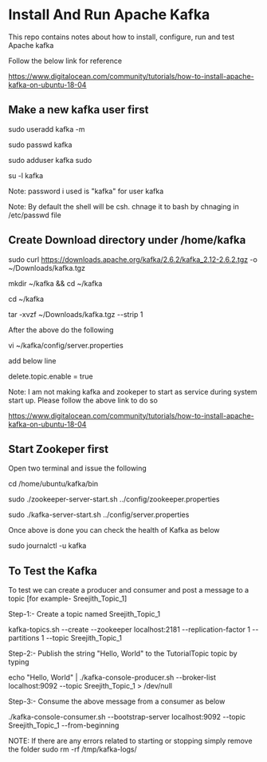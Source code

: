 # Install And Run Apache Kafka
This repo contains notes about how to install, configure, run and test Apache kafka

Follow the below link for reference

https://www.digitalocean.com/community/tutorials/how-to-install-apache-kafka-on-ubuntu-18-04


Make a new kafka user first
---------------------------

sudo useradd kafka -m

sudo passwd kafka

sudo adduser kafka sudo

su -l kafka

Note: password i used is "kafka" for user kafka

Note: By default the shell will be csh. chnage it to bash by chnaging in /etc/passwd file 


Create Download directory under /home/kafka
------------------------------------------

sudo curl https://downloads.apache.org/kafka/2.6.2/kafka_2.12-2.6.2.tgz  -o ~/Downloads/kafka.tgz

mkdir ~/kafka && cd ~/kafka

cd ~/kafka

tar -xvzf ~/Downloads/kafka.tgz --strip 1

After the above do the following

vi ~/kafka/config/server.properties

add below line

delete.topic.enable = true

Note: I am not making kafka and zookeper to start as service during system start up. Please follow the above link to do so

https://www.digitalocean.com/community/tutorials/how-to-install-apache-kafka-on-ubuntu-18-04

Start Zookeper first
--------------------
Open two terminal and issue the following

cd /home/ubuntu/kafka/bin

sudo ./zookeeper-server-start.sh ../config/zookeeper.properties 

sudo ./kafka-server-start.sh ../config/server.properties 

Once above is done you can check the health of Kafka as below

sudo journalctl -u kafka

To Test the Kafka
-----------------
To test we can create a producer and consumer and post a message to a topic [for example- Sreejith_Topic_1]

Step-1:- Create a topic named Sreejith_Topic_1

kafka-topics.sh --create --zookeeper localhost:2181 --replication-factor 1 --partitions 1 --topic Sreejith_Topic_1

Step-2:- Publish the string "Hello, World" to the TutorialTopic topic by typing

echo "Hello, World" | ./kafka-console-producer.sh --broker-list localhost:9092 --topic Sreejith_Topic_1 > /dev/null

Step-3:- Consume the above message from a consumer as below

./kafka-console-consumer.sh --bootstrap-server localhost:9092 --topic Sreejith_Topic_1 --from-beginning



NOTE: If there are any errors related to starting or stopping simply remove the folder sudo rm -rf /tmp/kafka-logs/



